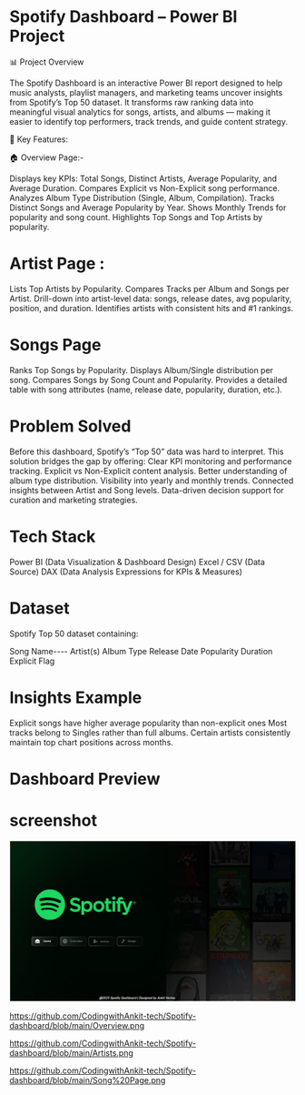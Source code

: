 # Spotify Dashboard – Power BI Project

📊 Project Overview

The Spotify Dashboard is an interactive Power BI report designed to help music analysts, playlist managers, and marketing teams uncover insights from Spotify’s Top 50 dataset.
It transforms raw ranking data into meaningful visual analytics for songs, artists, and albums — making it easier to identify top performers, track trends, and guide content strategy.

🚀 Key Features:


🏠 Overview Page:-

Displays key KPIs: Total Songs, Distinct Artists, Average Popularity, and Average Duration.
Compares Explicit vs Non-Explicit song performance.
Analyzes Album Type Distribution (Single, Album, Compilation).
Tracks Distinct Songs and Average Popularity by Year.
Shows Monthly Trends for popularity and song count.
Highlights Top Songs and Top Artists by popularity.

# Artist Page :

Lists Top Artists by Popularity.
Compares Tracks per Album and Songs per Artist.
Drill-down into artist-level data: songs, release dates, avg popularity, position, and duration.
Identifies artists with consistent hits and #1 rankings.

# Songs Page

Ranks Top Songs by Popularity.
Displays Album/Single distribution per song.
Compares Songs by Song Count and Popularity.
Provides a detailed table with song attributes (name, release date, popularity, duration, etc.).

# Problem Solved

Before this dashboard, Spotify’s “Top 50” data was hard to interpret. This solution bridges the gap by offering:
Clear KPI monitoring and performance tracking.
Explicit vs Non-Explicit content analysis.
Better understanding of album type distribution.
Visibility into yearly and monthly trends.
Connected insights between Artist and Song levels.
Data-driven decision support for curation and marketing strategies.

# Tech Stack

Power BI (Data Visualization & Dashboard Design)
Excel / CSV (Data Source)
DAX (Data Analysis Expressions for KPIs & Measures)

# Dataset

Spotify Top 50 dataset containing:

Song Name----
Artist(s)
Album Type
Release Date
Popularity
Duration
Explicit Flag

# Insights Example

Explicit songs have higher average popularity than non-explicit ones
Most tracks belong to Singles rather than full albums.
Certain artists consistently maintain top chart positions across months.

# Dashboard Preview

# screenshot 
![Event Banner](https://github.com/CodingwithAnkit-tech/Spotify-dashboard/blob/main/Home%20Page.png)



https://github.com/CodingwithAnkit-tech/Spotify-dashboard/blob/main/Overview.png

https://github.com/CodingwithAnkit-tech/Spotify-dashboard/blob/main/Artists.png

https://github.com/CodingwithAnkit-tech/Spotify-dashboard/blob/main/Song%20Page.png
